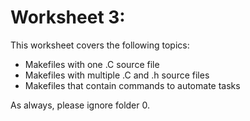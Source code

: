 # Worksheet 3:

This worksheet covers the following topics:
* Makefiles with one .C source file
* Makefiles with multiple .C and .h source files
* Makefiles that contain commands to automate tasks

As always, please ignore folder 0.
